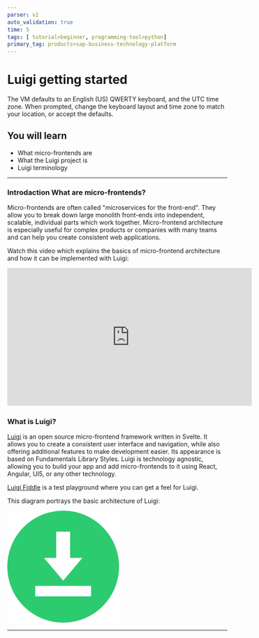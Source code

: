 ```yaml
---
parser: v2
auto_validation: true
time: 5
tags: [ tutorial>beginner, programming-tool>python]
primary_tag: products>sap-business-technology-platform
---
```


# Luigi getting started
<!-- description --> The VM defaults to an English (US) QWERTY keyboard, and the UTC time zone. When prompted, change the keyboard layout and time zone to match your location, or accept the defaults.

## You will learn
  - What micro-frontends are
  - What the Luigi project is
  - Luigi terminology

---

### Introdaction What are micro-frontends?


Micro-frontends are often called "microservices for the front-end". They allow you to break down large monolith front-ends into independent, scalable, individual parts which work together. Micro-frontend architecture is especially useful for complex products or companies with many teams and can help you create consistent web applications.

Watch this video which explains the basics of micro-frontend architecture and how it can be implemented with Luigi:

<iframe width="560" height="315" src="https://www.youtube.com/embed/Bjp1_yvtR4Y" frameborder="0" allowfullscreen></iframe>


### What is Luigi?


[Luigi](https://luigi-project.io) is an open source micro-frontend framework written in Svelte. It allows you to create a consistent user interface and navigation, while also offering additional features to make development easier. Its appearance is based on Fundamentals Library Styles. Luigi is technology agnostic, allowing you to build your app and add micro-frontends to it using React, Angular, UI5, or any other technology.

[Luigi Fiddle](https://fiddle.luigi-project.io) is a test playground where you can get a feel for Luigi.

This diagram portrays the basic architecture of Luigi:

<!-- size:600px -->
![Luigi architecture](download-flat.png)


---
